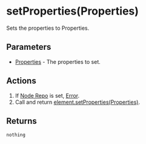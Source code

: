 # setProperties(Properties)
Sets the properties to Properties.

## Parameters

* [Properties](../definition/element-properties.md) - The properties to set.

## Actions

1. If [Node Repo](../definition/node-repo.md) is set, [Error](../definition/error.md).
1. Call and return [element.setProperties(Properties)](element-setproperties.md).

## Returns

`nothing`